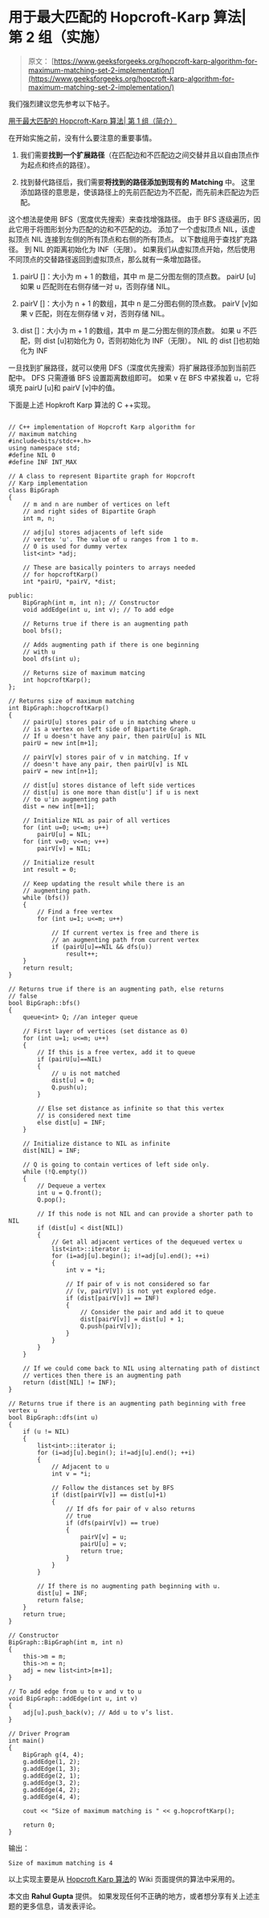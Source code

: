 # 用于最大匹配的 Hopcroft-Karp 算法| 第 2 组（实施）

> 原文： [https://www.geeksforgeeks.org/hopcroft-karp-algorithm-for-maximum-matching-set-2-implementation/](https://www.geeksforgeeks.org/hopcroft-karp-algorithm-for-maximum-matching-set-2-implementation/)

我们强烈建议您先参考以下帖子。

[用于最大匹配的 Hopcroft-Karp 算法| 第 1 组（简介）](https://www.geeksforgeeks.org/hopcroft-karp-algorithm-for-maximum-matching-set-1-introduction/)

在开始实施之前，没有什么要注意的重要事情。

1.  我们需要**找到一个扩展路径**（在匹配边和不匹配边之间交替并且以自由顶点作为起点和终点的路径）。

2.  找到替代路径后，我们需要**将找到的路径添加到现有的 Matching** 中。 这里添加路径的意思是，使该路径上的先前匹配边为不匹配，而先前未匹配边为匹配。

这个想法是使用 BFS（宽度优先搜索）来查找增强路径。 由于 BFS 逐级遍历，因此它用于将图形划分为匹配的边和不匹配的边。 添加了一个虚拟顶点 NIL，该虚拟顶点 NIL 连接到左侧的所有顶点和右侧的所有顶点。 以下数组用于查找扩充路径。 到 NIL 的距离初始化为 INF（无限）。 如果我们从虚拟顶点开始，然后使用不同顶点的交替路径返回到虚拟顶点，那么就有一条增加路径。

1.  pairU []：大小为 m + 1 的数组，其中 m 是二分图左侧的顶点数。 pairU [u]如果 u 匹配则在右侧存储一对 u，否则存储 NIL。

2.  pairV []：大小为 n + 1 的数组，其中 n 是二分图右侧的顶点数。 pairV [v]如果 v 匹配，则在左侧存储 v 对，否则存储 NIL。

3.  dist []：大小为 m + 1 的数组，其中 m 是二分图左侧的顶点数。 如果 u 不匹配，则 dist [u]初始化为 0，否则初始化为 INF（无限）。 NIL 的 dist []也初始化为 INF

一旦找到扩展路径，就可以使用 DFS（深度优先搜索）将扩展路径添加到当前匹配中。 DFS 只需遵循 BFS 设置距离数组即可。 如果 v 在 BFS 中紧挨着 u，它将填充 pairU [u]和 pairV [v]中的值。

下面是上述 Hopkroft Karp 算法的 C ++实现。

```

// C++ implementation of Hopcroft Karp algorithm for 
// maximum matching 
#include<bits/stdc++.h> 
using namespace std; 
#define NIL 0 
#define INF INT_MAX 

// A class to represent Bipartite graph for Hopcroft 
// Karp implementation 
class BipGraph 
{ 
    // m and n are number of vertices on left 
    // and right sides of Bipartite Graph 
    int m, n; 

    // adj[u] stores adjacents of left side 
    // vertex 'u'. The value of u ranges from 1 to m. 
    // 0 is used for dummy vertex 
    list<int> *adj; 

    // These are basically pointers to arrays needed 
    // for hopcroftKarp() 
    int *pairU, *pairV, *dist; 

public: 
    BipGraph(int m, int n); // Constructor 
    void addEdge(int u, int v); // To add edge 

    // Returns true if there is an augmenting path 
    bool bfs(); 

    // Adds augmenting path if there is one beginning 
    // with u 
    bool dfs(int u); 

    // Returns size of maximum matcing 
    int hopcroftKarp(); 
}; 

// Returns size of maximum matching 
int BipGraph::hopcroftKarp() 
{ 
    // pairU[u] stores pair of u in matching where u 
    // is a vertex on left side of Bipartite Graph. 
    // If u doesn't have any pair, then pairU[u] is NIL 
    pairU = new int[m+1]; 

    // pairV[v] stores pair of v in matching. If v 
    // doesn't have any pair, then pairU[v] is NIL 
    pairV = new int[n+1]; 

    // dist[u] stores distance of left side vertices 
    // dist[u] is one more than dist[u'] if u is next 
    // to u'in augmenting path 
    dist = new int[m+1]; 

    // Initialize NIL as pair of all vertices 
    for (int u=0; u<=m; u++) 
        pairU[u] = NIL; 
    for (int v=0; v<=n; v++) 
        pairV[v] = NIL; 

    // Initialize result 
    int result = 0; 

    // Keep updating the result while there is an 
    // augmenting path. 
    while (bfs()) 
    { 
        // Find a free vertex 
        for (int u=1; u<=m; u++) 

            // If current vertex is free and there is 
            // an augmenting path from current vertex 
            if (pairU[u]==NIL && dfs(u)) 
                result++; 
    } 
    return result; 
} 

// Returns true if there is an augmenting path, else returns 
// false 
bool BipGraph::bfs() 
{ 
    queue<int> Q; //an integer queue 

    // First layer of vertices (set distance as 0) 
    for (int u=1; u<=m; u++) 
    { 
        // If this is a free vertex, add it to queue 
        if (pairU[u]==NIL) 
        { 
            // u is not matched 
            dist[u] = 0; 
            Q.push(u); 
        } 

        // Else set distance as infinite so that this vertex 
        // is considered next time 
        else dist[u] = INF; 
    } 

    // Initialize distance to NIL as infinite 
    dist[NIL] = INF; 

    // Q is going to contain vertices of left side only.  
    while (!Q.empty()) 
    { 
        // Dequeue a vertex 
        int u = Q.front(); 
        Q.pop(); 

        // If this node is not NIL and can provide a shorter path to NIL 
        if (dist[u] < dist[NIL]) 
        { 
            // Get all adjacent vertices of the dequeued vertex u 
            list<int>::iterator i; 
            for (i=adj[u].begin(); i!=adj[u].end(); ++i) 
            { 
                int v = *i; 

                // If pair of v is not considered so far 
                // (v, pairV[V]) is not yet explored edge. 
                if (dist[pairV[v]] == INF) 
                { 
                    // Consider the pair and add it to queue 
                    dist[pairV[v]] = dist[u] + 1; 
                    Q.push(pairV[v]); 
                } 
            } 
        } 
    } 

    // If we could come back to NIL using alternating path of distinct 
    // vertices then there is an augmenting path 
    return (dist[NIL] != INF); 
} 

// Returns true if there is an augmenting path beginning with free vertex u 
bool BipGraph::dfs(int u) 
{ 
    if (u != NIL) 
    { 
        list<int>::iterator i; 
        for (i=adj[u].begin(); i!=adj[u].end(); ++i) 
        { 
            // Adjacent to u 
            int v = *i; 

            // Follow the distances set by BFS 
            if (dist[pairV[v]] == dist[u]+1) 
            { 
                // If dfs for pair of v also returns 
                // true 
                if (dfs(pairV[v]) == true) 
                { 
                    pairV[v] = u; 
                    pairU[u] = v; 
                    return true; 
                } 
            } 
        } 

        // If there is no augmenting path beginning with u. 
        dist[u] = INF; 
        return false; 
    } 
    return true; 
} 

// Constructor 
BipGraph::BipGraph(int m, int n) 
{ 
    this->m = m; 
    this->n = n; 
    adj = new list<int>[m+1]; 
} 

// To add edge from u to v and v to u 
void BipGraph::addEdge(int u, int v) 
{ 
    adj[u].push_back(v); // Add u to v’s list. 
} 

// Driver Program 
int main() 
{ 
    BipGraph g(4, 4); 
    g.addEdge(1, 2); 
    g.addEdge(1, 3); 
    g.addEdge(2, 1); 
    g.addEdge(3, 2); 
    g.addEdge(4, 2); 
    g.addEdge(4, 4); 

    cout << "Size of maximum matching is " << g.hopcroftKarp(); 

    return 0; 
} 

```

输出：

```
Size of maximum matching is 4
```

以上实现主要是从 [Hopcroft Karp 算法](https://en.wikipedia.org/wiki/Hopcroft%E2%80%93Karp_algorithm)的 Wiki 页面提供的算法中采用的。

本文由 **Rahul Gupta** 提供。 如果发现任何不正确的地方，或者想分享有关上述主题的更多信息，请发表评论。

